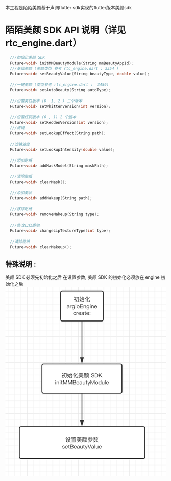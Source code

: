 本工程是陌陌美颜基于声网flutter sdk实现的flutter版本美颜sdk
# 陌陌美颜 SDK API 说明（详见rtc_engine.dart）
```c++
  ///初始化美颜 SDK
  Future<void> initMMBeautyModule(String mmBeautyAppId);
  ///基础美颜 (美颜类型 参考 rtc_engine.dart : 3354 )
  Future<void> setBeautyValue(String beautyType, double value);

  ///一键美颜 (类型参考 rtc_engine.dart :  3459)
  Future<void> setAutoBeauty(String autoType);

  ///设置美白版本 (0  1, 2 ) 三个版本
  Future<void> setWhittenVersion(int version);

  ///设置红润版本 (0 , 1) 2 个版本
  Future<void> setReddenVersion(int version);
  ///滤镜
  Future<void> setLookupEffect(String path);

  //滤镜浓度
  Future<void> setLookupIntensity(double value);

  ///添加贴纸
  Future<void> addMaskModel(String maskPath);

  ///清除贴纸
  Future<void> clearMask();

  ///添加美妆
  Future<void> addMakeup(String path);

  ///移除贴纸
  Future<void> removeMakeup(String type);

  ///修改口红质地
  Future<void> changeLipTextureType(int type);

  //清除贴纸
  Future<void> clearMakeup();
```

## 特殊说明 :
美颜 SDK 必须先初始化之后 在设置参数, 美颜 SDK 的初始化必须放在 engine 初始化之后
![流程图](icon.png)
